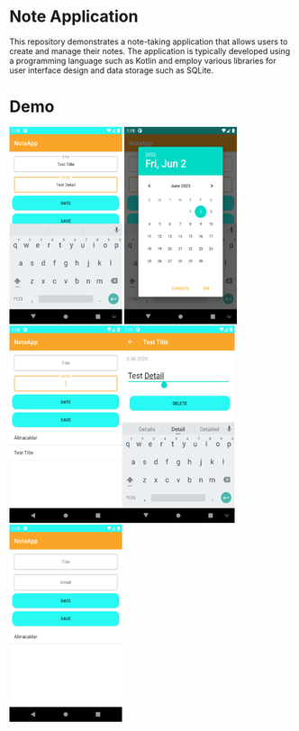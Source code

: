 # Note Application
This repository demonstrates a note-taking application that allows users to create and manage their notes. The application is typically developed using a programming language such as Kotlin and employ various libraries for user interface design and data storage such as SQLite.

# Demo
<img src="1.png" alt= “” width="200" height="350"> <img src="2.png" alt= “” width="200" height="350"><img src="3.png" alt= “” width="200" height="350"><img src="4.png" alt= “” width="200" height="350"> <img src="5.png" alt= “” width="200" height="350">

